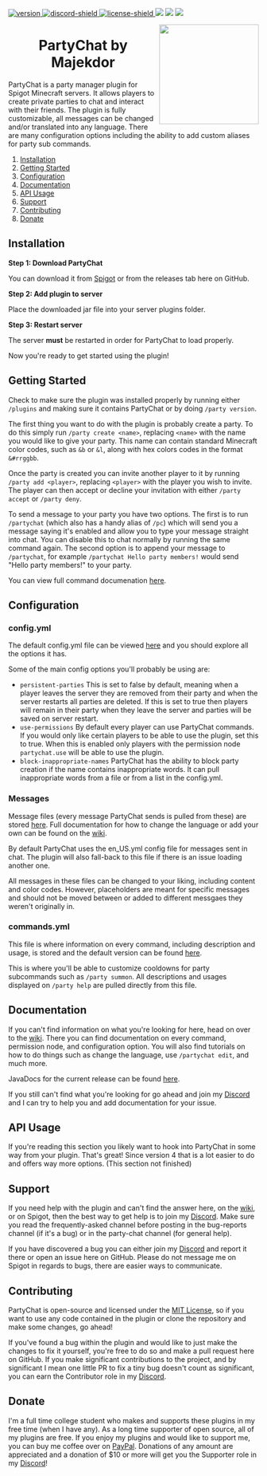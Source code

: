 [version]: https://img.shields.io/github/v/release/Majekdor/PartyChat?color=b&label=Download
[download]: #installation
[discord-invite]: https://discord.gg/CGgvDUz
[discord-shield]: https://img.shields.io/discord/753727849860432076?color=%237289da
[license]: https://github.com/Majekdor/PartyChat/blob/main/LICENSE
[license-shield]: https://img.shields.io/github/license/Majekdor/PartyChat?color=%09%237f7f7f
[ ![version][] ][download]
[ ![discord-shield][] ][discord-invite]
[ ![license-shield][] ][license]
[![](https://jitpack.io/v/Majekdor/PartyChat.svg)](https://jitpack.io/#Majekdor/PartyChat)
[![](https://jitci.com/gh/Majekdor/PartyChat/svg)](https://jitci.com/gh/Majekdor/PartyChat)
[![](https://img.shields.io/spiget/rating/79295?color=%23ff781f&label=Spigot)](https://www.spigotmc.org/resources/partychat.79295/)

<img align="right" src="https://raw.githubusercontent.com/Majekdor/PartyChat/main/partychat.png" height="200" width="200">
<h1 align="center">PartyChat by Majekdor</h1>

PartyChat is a party manager plugin for Spigot Minecraft servers. It allows players to create private parties to chat and interact with their friends. The plugin is fully customizable, all messages can be changed and/or translated into any language. There are many configuration options including the ability to add custom aliases for party sub commands.

1. [Installation](#installation)
2. [Getting Started](#getting-started)
3. [Configuration](#configuration)
4. [Documentation](#documentation)
5. [API Usage](#api-usage)
6. [Support](#support)
7. [Contributing](#contributing)
8. [Donate](#donate)

## Installation

**Step 1: Download PartyChat**

You can download it from [Spigot](https://spigotmc.org/resources/partychat.79295/) or from the releases tab here on GitHub. 

**Step 2: Add plugin to server**

Place the downloaded jar file into your server plugins folder.

**Step 3: Restart server**

The server **must** be restarted in order for PartyChat to load properly.


Now you're ready to get started using the plugin!

## Getting Started

Check to make sure the plugin was installed properly by running either `/plugins` and making sure it contains PartyChat or by doing `/party version`.

The first thing you want to do with the plugin is probably create a party. To do this simply run `/party create <name>`, replacing `<name>` with the name you would like to give your party. This name can contain standard Minecraft color codes, such as `&b` or `&l`, along with hex colors codes in the format `&#rrggbb`.

Once the party is created you can invite another player to it by running `/party add <player>`, replacing `<player>` with the player you wish to invite. The player can then accept or decline your invitation with either `/party accept` or `/party deny`.

To send a message to your party you have two options. The first is to run `/partychat` (which also has a handy alias of `/pc`) which will send you a message saying it's enabled and allow you to type your message straight into chat. You can disable this to chat normally by running the same command again. The second option is to append your message to `/partychat`, for example `/partychat Hello party members!` would send "Hello party members!" to your party.

You can view full command documenation [here](https://github.com/Majekdor/PartyChat/wiki/commands).

## Configuration

### config.yml
The default config.yml file can be viewed [here](https://github.com/Majekdor/PartyChat/blob/main/src/main/resources/config.yml) and you should explore all the options it has. 

Some of the main config options you'll probably be using are:
 - `persistent-parties` This is set to false by default, meaning when a player leaves the server they are removed from their party and when the server restarts all parties are deleted. If this is set to true then players will remain in their party when they leave the server and parties will be saved on server restart.
 - `use-permissions` By default every player can use PartyChat commands. If you would only like certain players to be able to use the plugin, set this to true. When this is enabled only players with the permission node `partychat.use` will be able to use the plugin.
 - `block-inappropriate-names` PartyChat has the ability to block party creation if the name contains inappropriate words. It can pull inappropriate words from a file or from a list in the config.yml.

### Messages
Message files (every message PartyChat sends is pulled from these) are stored [here](https://github.com/Majekdor/PartyChat/tree/main/src/main/resources/Lang). Full documentation for how to change the language or add your own can be found on the [wiki](https://github.com/Majekdor/PartyChat/wiki).

By default PartyChat uses the en_US.yml config file for messages sent in chat. The plugin will also fall-back to this file if there is an issue loading another one. 

All messages in these files can be changed to your liking, including content and color codes. However, placeholders are meant for specific messages and should not be moved between or added to different messgaes they weren't originally in.

### commands.yml
This file is where information on every command, including description and usage, is stored and the default version can be found [here](https://github.com/Majekdor/PartyChat/blob/main/src/main/resources/commands.yml).

This is where you'll be able to customize cooldowns for party subcommands such as `/party summon`. All descriptions and usages displayed on `/party help` are pulled directly from this file.

## Documentation

If you can't find information on what you're looking for here, head on over to the [wiki](https://github.com/Majekdor/PartyChat/wiki). There you can find documentation on every command, permission node, and configuration option. You will also find tutorials on how to do things such as change the language, use `/partychat edit`, and much more.

JavaDocs for the current release can be found [here](https://pc-docs.majek.dev).

If you still can't find what you're looking for go ahead and join my [Discord](https://discord.gg/CGgvDUz) and I can try to help you and add documentation for your issue.

## API Usage

If you're reading this section you likely want to hook into PartyChat in some way from your plugin. That's great! Since version 4 that is a lot easier to do and offers way more options. (This section not finished)

## Support

If you need help with the plugin and can't find the answer here, on the [wiki](https://github.com/Majekdor/PartyChat/wiki), or on Spigot, then the best way to get help is to join my [Discord](https://discord.gg/CGgvDUz). Make sure you read the frequently-asked channel before posting in the bug-reports channel (if it's a bug) or in the party-chat channel (for general help). 

If you have discovered a bug you can either join my [Discord](https://discord.gg/CGgvDUz) and report it there or open an issue here on GitHub. Please do not message me on Spigot in regards to bugs, there are easier ways to communicate.

## Contributing

PartyChat is open-source and licensed under the [MIT License](https://github.com/Majekdor/PartyChat/blob/main/LICENSE), so if you want to use any code contained in the plugin or clone the repository and make some changes, go ahead!

If you've found a bug within the plugin and would like to just make the changes to fix it yourself, you're free to do so and make a pull request here on GitHub. If you make significant contributions to the project, and by significant I mean one little PR to fix a tiny bug doesn't count as significant, you can earn the Contributor role in my [Discord](https://discord.gg/CGgvDUz).

## Donate

I'm a full time college student who makes and supports these plugins in my free time (when I have any). As a long time supporter of open source, all of my plugins are free. If you enjoy my plugins and would like to support me, you can buy me coffee over on  [PayPal](https://paypal.com/paypalme/majekdor). Donations of any amount are appreciated and a donation of $10 or more will get you the Supporter role in my [Discord](https://discord.gg/CGgvDUz)!
